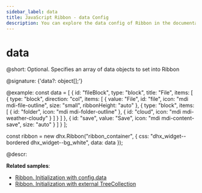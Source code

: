 ```yaml
---
sidebar_label: data
title: JavaScript Ribbon - data Config 
description: You can explore the data config of Ribbon in the documentation of the DHTMLX JavaScript UI library. Browse developer guides and API reference, try out code examples and live demos, and download a free 30-day evaluation version of DHTMLX Suite.
---
```


# data

@short: Optional. Specifies an array of data objects to set into Ribbon

@signature: {'data?: object[];'}

@example:
const data = [
    {
        id: "fileBlock",
        type: "block",
        title: "File",
        items: [
            {
                type: "block",
                direction: "col",
                items: [
                    {
                        value: "File",
                        id: "file",
                        icon: "mdi mdi-file-outline",
                        size: "small",
                        ribbonHeight: "auto"
                    },
                    {
                        type: "block",
                        items: [
                            { id: "folder", icon: "mdi mdi-folder-outline" },
                            { id: "cloud", icon: "mdi mdi-weather-cloudy" }
                        ]
                    }
                ]
            },
            {
                id: "save",
                value: "Save",
                icon: "mdi mdi-content-save",
                size: "auto"
            }
        ]
    }
];

const ribbon = new dhx.Ribbon("ribbon_container", {
    css: "dhx_widget--bordered dhx_widget--bg_white", 
    data: data
});

@descr:

**Related samples**:
- [Ribbon. Initialization with config.data](https://snippet.dhtmlx.com/lek4v9m7)
- [Ribbon. Initialization with external TreeCollection](https://snippet.dhtmlx.com/aue48f5f)

[comment]: # (@related: ribbon/data_loading.md)
